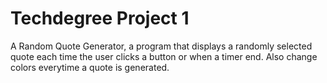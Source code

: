 # Techdegree Project 1

A Random Quote Generator, a program that displays a randomly selected quote each time the user clicks a button or when a timer end. Also change colors everytime a quote is generated.
